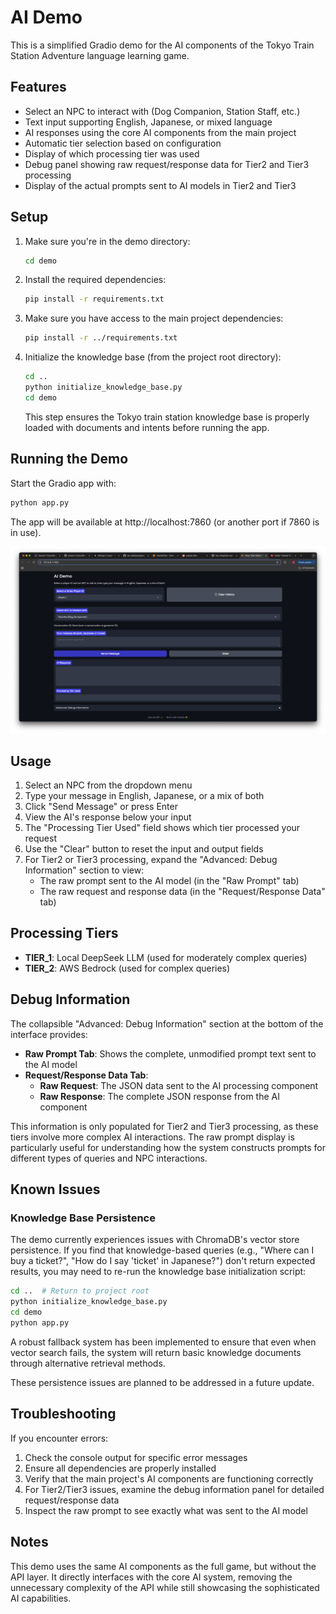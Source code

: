 # AI Demo

This is a simplified Gradio demo for the AI components of the Tokyo Train Station Adventure language learning game.

## Features

- Select an NPC to interact with (Dog Companion, Station Staff, etc.)
- Text input supporting English, Japanese, or mixed language
- AI responses using the core AI components from the main project
- Automatic tier selection based on configuration
- Display of which processing tier was used
- Debug panel showing raw request/response data for Tier2 and Tier3 processing
- Display of the actual prompts sent to AI models in Tier2 and Tier3

## Setup

1. Make sure you're in the demo directory:
   ```bash
   cd demo
   ```

2. Install the required dependencies:
   ```bash
   pip install -r requirements.txt
   ```

3. Make sure you have access to the main project dependencies:
   ```bash
   pip install -r ../requirements.txt
   ```

4. Initialize the knowledge base (from the project root directory):
   ```bash
   cd ..
   python initialize_knowledge_base.py
   cd demo
   ```
   This step ensures the Tokyo train station knowledge base is properly loaded with documents and intents before running the app.

## Running the Demo

Start the Gradio app with:
```bash
python app.py
```

The app will be available at http://localhost:7860 (or another port if 7860 is in use).

<img src="docs/images/ai-demo.png" alt="AI Demo Screenshot" width="600"/>

## Usage

1. Select an NPC from the dropdown menu
2. Type your message in English, Japanese, or a mix of both
3. Click "Send Message" or press Enter
4. View the AI's response below your input
5. The "Processing Tier Used" field shows which tier processed your request
6. Use the "Clear" button to reset the input and output fields
7. For Tier2 or Tier3 processing, expand the "Advanced: Debug Information" section to view:
   - The raw prompt sent to the AI model (in the "Raw Prompt" tab)
   - The raw request and response data (in the "Request/Response Data" tab)

## Processing Tiers

- **TIER_1**: Local DeepSeek LLM (used for moderately complex queries) 
- **TIER_2**: AWS Bedrock (used for complex queries)

## Debug Information

The collapsible "Advanced: Debug Information" section at the bottom of the interface provides:

- **Raw Prompt Tab**: Shows the complete, unmodified prompt text sent to the AI model
- **Request/Response Data Tab**:
  - **Raw Request**: The JSON data sent to the AI processing component
  - **Raw Response**: The complete JSON response from the AI component

This information is only populated for Tier2 and Tier3 processing, as these tiers involve more complex AI interactions. The raw prompt display is particularly useful for understanding how the system constructs prompts for different types of queries and NPC interactions.

## Known Issues

### Knowledge Base Persistence

The demo currently experiences issues with ChromaDB's vector store persistence. If you find that knowledge-based queries (e.g., "Where can I buy a ticket?", "How do I say 'ticket' in Japanese?") don't return expected results, you may need to re-run the knowledge base initialization script:

```bash
cd ..  # Return to project root
python initialize_knowledge_base.py
cd demo
python app.py
```

A robust fallback system has been implemented to ensure that even when vector search fails, the system will return basic knowledge documents through alternative retrieval methods.

These persistence issues are planned to be addressed in a future update.

## Troubleshooting

If you encounter errors:

1. Check the console output for specific error messages
2. Ensure all dependencies are properly installed
3. Verify that the main project's AI components are functioning correctly
4. For Tier2/Tier3 issues, examine the debug information panel for detailed request/response data
5. Inspect the raw prompt to see exactly what was sent to the AI model

## Notes

This demo uses the same AI components as the full game, but without the API layer. It directly interfaces with the core AI system, removing the unnecessary complexity of the API while still showcasing the sophisticated AI capabilities.